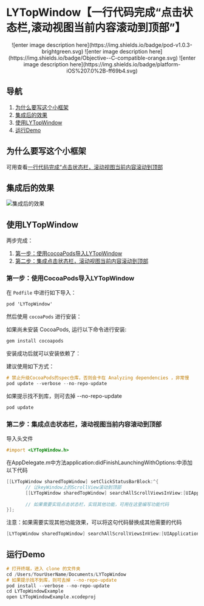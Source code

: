 # LYTopWindow【一行代码完成“点击状态栏,滚动视图当前内容滚动到顶部”】


<p align="center">
![enter image description here](https://img.shields.io/badge/pod-v1.0.3-brightgreen.svg)
![enter image description here](https://img.shields.io/badge/Objective--C-compatible-orange.svg)
![enter image description here](https://img.shields.io/badge/platform-iOS%207.0%2B-ff69b4.svg)
</a>

## 导航

  1.  [ 为什么要写这个小框架 ](https://github.com/CoderYLiu/LYTopWindow#为什么要写这个小框架) 
  2.  [ 集成后的效果 ](https://github.com/CoderYLiu/LYTopWindow#集成后的效果) 
  3.  [ 使用LYTopWindow ](https://github.com/CoderYLiu/LYTopWindow#使用LYTopWindow) 
  4.  [ 运行Demo ](https://github.com/CoderYLiu/LYTopWindow#运行demo) 


## 为什么要写这个小框架
可用查看[一行代码完成“点击状态栏，滚动视图当前内容滚动到顶部](http://www.jianshu.com/p/89d8f000b2bf)


## 集成后的效果

![集成后的效果](http://upload-images.jianshu.io/upload_images/1274138-058966549852cd7e.gif?imageMogr2/auto-orient/strip)

## 使用LYTopWindow

两步完成：

  1.  [第一步：使用cocoaPods导入LYTopWindow ](https://github.com/CoderYLiu/LYTopWindow#第一步使用cocoapods导入LYTopWindow) 
  2.  [第二步：集成点击状态栏，滚动视图当前内容滚动到顶部](https://github.com/CoderYLiu/LYTopWindow#第二步集成点击状态栏，滚动视图当前内容滚动到顶部) 


### 第一步：使用CocoaPods导入LYTopWindow


在 `Podfile` 中进行如下导入：


 ```Objective-C
pod 'LYTopWindow'
 ```



然后使用 `cocoaPods` 进行安装：

如果尚未安装 CocoaPods, 运行以下命令进行安装:


 ```Objective-C
gem install cocoapods
 ```


安装成功后就可以安装依赖了：

建议使用如下方式：


 ```Objective-C
 # 禁止升级CocoaPods的spec仓库，否则会卡在 Analyzing dependencies ，非常慢 
 pod update --verbose --no-repo-update
 ```


如果提示找不到库，则可去掉 --no-repo-update


 ```Objective-C
pod update
 ```



### 第二步：集成点击状态栏，滚动视图当前内容滚动到顶部



导入头文件

 ```Objective-C
#import <LYTopWindow.h>
 ```

在AppDelegate.m中方法application:didFinishLaunchingWithOptions:中添加以下代码

 ```Objective-C
[[LYTopWindow sharedTopWindow] setClickStatusBarBlock:^{
        // 让keyWindow上的ScrollView滚动到顶部
        [[LYTopWindow sharedTopWindow] searchAllScrollViewsInView:[UIApplication sharedApplication].keyWindow];
        
        // 如果需要实现点击状态栏，实现其他功能，可用在这里编写功能代码
}];
 ```

注意：如果需要实现其他功能效果，可以将这句代码替换成其他需要的代码
 ```Objective-C
 [LYTopWindow sharedTopWindow] searchAllScrollViewsInView:[UIApplication sharedApplication].keyWindow];
 ```
 

## 运行Demo

 ```Objective-C
# 打开终端，进入 clone 的文件夹
cd /Users/YourUserName/Documents/LYTopWindow
# 如果提示找不到库，则可去掉 --no-repo-update
pod install --verbose --no-repo-update 
cd LYTopWindowExample 
open LYTopWindowExample.xcodeproj
 ```

